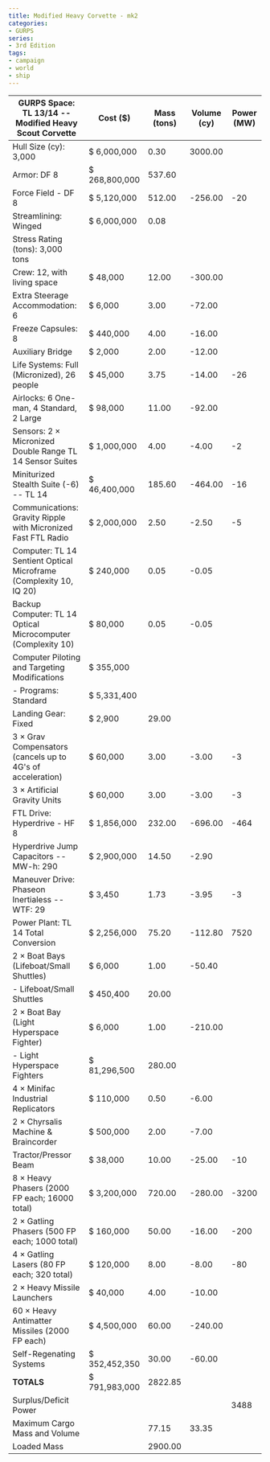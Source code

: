 ```yaml
---
title: Modified Heavy Corvette - mk2
categories:
- GURPS
series:
- 3rd Edition
tags:
- campaign
- world
- ship
---
```


| **GURPS Space: TL 13/14 -- Modified Heavy Scout Corvette**         | **Cost ($)**  | **Mass (tons)** | **Volume (cy)** | **Power (MW)** |
|--------------------------------------------------------------------|---------------|-----------------|-----------------|----------------|
| Hull Size (cy): 3,000                                              | $ 6,000,000   | 0.30            | 3000.00         |                |
| Armor: DF 8                                                        | $ 268,800,000 | 537.60          |                 |                |
| Force Field - DF 8                                                 | $ 5,120,000   | 512.00          | -256.00         | -20            |
| Streamlining: Winged                                               | $ 6,000,000   | 0.08            |                 |                |
| Stress Rating (tons): 3,000 tons                                   |               |                 |                 |                |
| Crew: 12, with living space                                        | $ 48,000      | 12.00           | -300.00         |                |
| Extra Steerage Accommodation: 6                                    | $ 6,000       | 3.00            | -72.00          |                |
| Freeze Capsules: 8                                                 | $ 440,000     | 4.00            | -16.00          |                |
| Auxiliary Bridge                                                   | $ 2,000       | 2.00            | -12.00          |                |
| Life Systems: Full (Micronized), 26 people                         | $ 45,000      | 3.75            | -14.00          | -26            |
| Airlocks: 6 One-man, 4 Standard, 2 Large                           | $ 98,000      | 11.00           | -92.00          |                |
| Sensors: 2 × Micronized Double Range TL 14 Sensor Suites           | $ 1,000,000   | 4.00            | -4.00           | -2             |
| Miniturized Stealth Suite (-6) -- TL 14                            | $ 46,400,000  | 185.60          | -464.00         | -16            |
| Communications: Gravity Ripple with Micronized Fast FTL Radio      | $ 2,000,000   | 2.50            | -2.50           | -5             |
| Computer: TL 14 Sentient Optical Microframe (Complexity 10, IQ 20) | $ 240,000     | 0.05            | -0.05           |                |
| Backup Computer: TL 14 Optical Microcomputer (Complexity 10)       | $ 80,000      | 0.05            | -0.05           |                |
| Computer Piloting and Targeting Modifications                      | $ 355,000     |                 |                 |                |
| \- Programs: Standard                                              | $ 5,331,400   |                 |                 |                |
| Landing Gear: Fixed                                                | $ 2,900       | 29.00           |                 |                |
| 3 × Grav Compensators (cancels up to 4G's of acceleration)         | $ 60,000      | 3.00            | -3.00           | -3             |
| 3 × Artificial Gravity Units                                       | $ 60,000      | 3.00            | -3.00           | -3             |
| FTL Drive: Hyperdrive - HF 8                                       | $ 1,856,000   | 232.00          | -696.00         | -464           |
| Hyperdrive Jump Capacitors -- MW-h: 290                            | $ 2,900,000   | 14.50           | -2.90           |                |
| Maneuver Drive: Phaseon Inertialess -- WTF: 29                     | $ 3,450       | 1.73            | -3.95           | -3             |
| Power Plant: TL 14 Total Conversion                                | $ 2,256,000   | 75.20           | -112.80         | 7520           |
| 2 × Boat Bays (Lifeboat/Small Shuttles)                            | $ 6,000       | 1.00            | -50.40          |                |
| \- Lifeboat/Small Shuttles                                         | $ 450,400     | 20.00           |                 |                |
| 2 × Boat Bay (Light Hyperspace Fighter)                            | $ 6,000       | 1.00            | -210.00         |                |
| \- Light Hyperspace Fighters                                       | $ 81,296,500  | 280.00          |                 |                |
| 4 × Minifac Industrial Replicators                                 | $ 110,000     | 0.50            | -6.00           |                |
| 2 × Chyrsalis Machine & Braincorder                                | $ 500,000     | 2.00            | -7.00           |                |
| Tractor/Pressor Beam                                               | $ 38,000      | 10.00           | -25.00          | -10            |
| 8 × Heavy Phasers (2000 FP each; 16000 total)                      | $ 3,200,000   | 720.00          | -280.00         | -3200          |
| 2 × Gatling Phasers (500 FP each; 1000 total)                      | $ 160,000     | 50.00           | -16.00          | -200           |
| 4 × Gatling Lasers (80 FP each; 320 total)                         | $ 120,000     | 8.00            | -8.00           | -80            |
| 2 × Heavy Missile Launchers                                        | $ 40,000      | 4.00            | -10.00          |                |
| 60 × Heavy Antimatter Missiles (2000 FP each)                      | $ 4,500,000   | 60.00           | -240.00         |                |
| Self-Regenating Systems                                            | $ 352,452,350 | 30.00           | -60.00          |                |
| **TOTALS**                                                         | $ 791,983,000 | 2822.85         |                 |                |
| Surplus/Deficit Power                                              |               |                 |                 | 3488           |
| Maximum Cargo Mass and Volume                                      |               | 77.15           | 33.35           |                |
| Loaded Mass                                                        |               | 2900.00         |                 |                |
